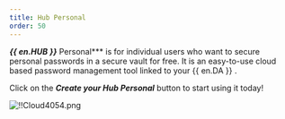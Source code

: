 ```yaml
---
title: Hub Personal
order: 50
---
```

***{{ en.HUB }}*** Personal*** is for individual users who want to secure personal passwords in a secure vault for free. It is an easy-to-use cloud based password management tool linked to your {{ en.DA }} .  

Click on the ***Create your Hub Personal*** button to start using it today!  

![!!Cloud4054.png](/img/en/cloud/Cloud4054.png) 
